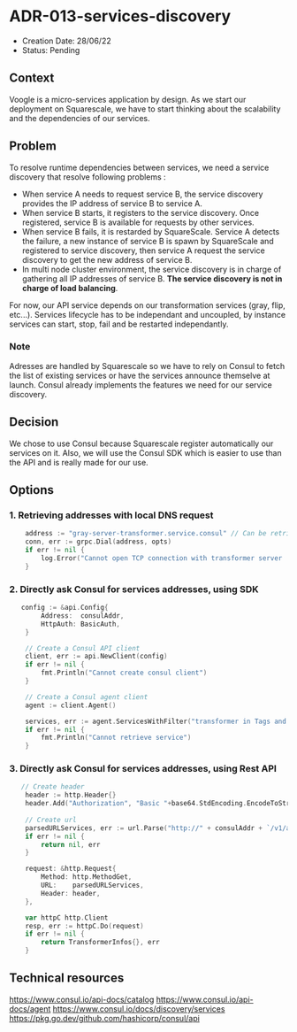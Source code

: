 # ADR-013-services-discovery

* Creation Date: 28/06/22
* Status: Pending

## Context
Voogle is a micro-services application by design.
As we start our deployment on Squarescale, we have to start thinking about the scalability and the dependencies of our services.

## Problem
To resolve runtime dependencies between services, we need a service discovery that resolve following problems :

 - When service A needs to request service B, the service discovery provides the IP address of service B to service A.
 - When service B starts, it registers to the service discovery. Once registered, service B is available for requests by other services.
 - When service B fails, it is restarded by SquareScale. Service A detects the failure, a new instance of service B is spawn by SquareScale and registered to service discovery, then service A request the service discovery to get the new address of service B.
 - In multi node cluster environment, the service discovery is in charge of gathering all IP addresses of service B. **The service discovery is not in charge of load balancing**.

For now, our API service depends on our transformation services (gray, flip, etc...). Services lifecycle has to be independant and uncoupled, by instance services can start, stop, fail and be restarted independantly.

### Note
Adresses are handled by Squarescale so we have to rely on Consul to fetch the list of existing services or have the services announce themselve at launch. Consul already implements the features we need for our service discovery.

## Decision
We chose to use Consul because Squarescale register automatically our services on it. Also, we will use the Consul SDK which is easier to use than the API and is really made for our use.

## Options
### 1. Retrieving addresses with local DNS request
```go
    address := "gray-server-transformer.service.consul" // Can be retrieve by env var
    conn, err := grpc.Dial(address, opts)
    if err != nil {
        log.Error("Cannot open TCP connection with transformer server :", err)
    }
```

### 2. Directly ask Consul for services addresses, using SDK
```go
   config := &api.Config{
		Address:  consulAddr,
		HttpAuth: BasicAuth,
	}

	// Create a Consul API client
	client, err := api.NewClient(config)
	if err != nil {
		fmt.Println("Cannot create consul client")
	}

	// Create a Consul agent client
	agent := client.Agent()

	services, err := agent.ServicesWithFilter("transformer in Tags and flip in Service")
	if err != nil {
		fmt.Println("Cannot retrieve service")
	}
```

### 3. Directly ask Consul for services addresses, using Rest API
```go
   // Create header
	header := http.Header{}
	header.Add("Authorization", "Basic "+base64.StdEncoding.EncodeToString([]byte(user+":"+password)))
	
	// Create url
	parsedURLServices, err := url.Parse("http://" + consulAddr + `/v1/agent/services?filter="transformer"+in+Tags`)
	if err != nil {
		return nil, err
	}

	request: &http.Request{
		Method: http.MethodGet,
		URL:    parsedURLServices,
		Header: header,
	},

	var httpC http.Client
	resp, err := httpC.Do(request)
	if err != nil {
		return TransformerInfos{}, err
	}
```

## Technical resources
https://www.consul.io/api-docs/catalog
https://www.consul.io/api-docs/agent
https://www.consul.io/docs/discovery/services
https://pkg.go.dev/github.com/hashicorp/consul/api